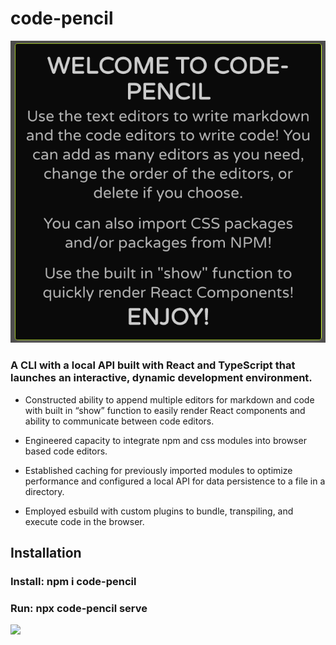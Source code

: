 # code-pencil

<img src="./images/welcome.png">

### A CLI with a local API built with React and TypeScript that launches an interactive, dynamic development environment.

- Constructed ability to append multiple editors for markdown and code with built in “show” function to easily render React components and ability to communicate between code editors.

- Engineered capacity to integrate npm and css modules into browser based code editors.

- Established caching for previously imported modules to optimize performance and configured a local API for data persistence to a file in a directory.

- Employed esbuild with custom plugins to bundle, transpiling, and execute code in the browser.

## Installation

### Install: npm i code-pencil

### Run: npx code-pencil serve

<img src="./images/code-pencil-gif.gif" />
